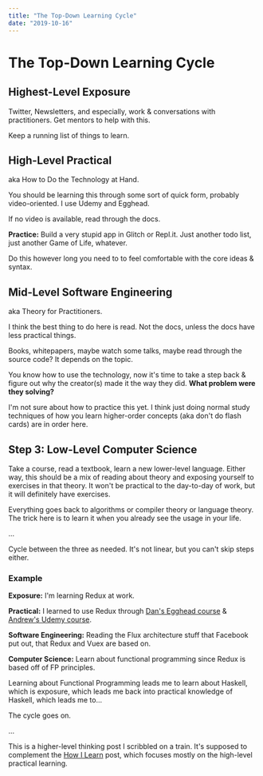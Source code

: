 ```yaml
---
title: "The Top-Down Learning Cycle"
date: "2019-10-16"
---
```


# The Top-Down Learning Cycle

## Highest-Level Exposure

Twitter, Newsletters, and especially, work & conversations with practitioners. Get mentors to help with this.

Keep a running list of things to learn.

## High-Level Practical

aka How to Do the Technology at Hand.

You should be learning this through some sort of quick form, probably video-oriented. I use Udemy and Egghead.

If no video is available, read through the docs.

**Practice:** Build a very stupid app in Glitch or Repl.it. Just another todo list, just another Game of Life, whatever.

Do this however long you need to to feel comfortable with the core ideas & syntax.

## Mid-Level Software Engineering

aka Theory for Practitioners.

I think the best thing to do here is read. Not the docs, unless the docs have less practical things.

Books, whitepapers, maybe watch some talks, maybe read through the source code? It depends on the topic.

You know how to use the technology, now it's time to take a step back & figure out why the creator(s) made it the way they did. **What problem were they solving?**

I'm not sure about how to practice this yet. I think just doing normal study techniques of how you learn higher-order concepts (aka don't do flash cards) are in order here.

## Step 3: Low-Level Computer Science

Take a course, read a textbook, learn a new lower-level language. Either way, this should be a mix of reading about theory and exposing yourself to exercises in that theory. It won't be practical to the day-to-day of work, but it will definitely have exercises.

Everything goes back to algorithms or compiler theory or language theory. The trick here is to learn it when you already see the usage in your life.

...

Cycle between the three as needed. It's not linear, but you can't skip steps either.

### Example

**Exposure:** I'm learning Redux at work.

**Practical:** I learned to use Redux through [Dan's Egghead course](https://egghead.io/courses/getting-started-with-redux) & [Andrew's Udemy course](https://www.udemy.com/course/react-2nd-edition/).

**Software Engineering:** Reading the Flux architecture stuff that Facebook put out, that Redux and Vuex are based on.

**Computer Science:** Learn about functional programming since Redux is based off of FP principles.

Learning about Functional Programming leads me to learn about Haskell, which is exposure, which leads me back into practical knowledge of Haskell, which leads me to...

The cycle goes on.

...

This is a higher-level thinking post I scribbled on a train. It's supposed to complement the [How I Learn](https://radhika.dev/how-i-learn/) post, which focuses mostly on the high-level practical learning.
